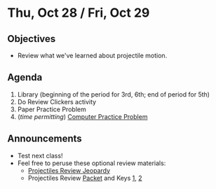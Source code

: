 Thu, Oct 28 / Fri, Oct 29
=====================  
  
Objectives  
------------  
- Review what we've learned about projectile motion.
  
  
Agenda    
---------    

1.  Library (beginning of the period for 3rd, 6th; end of period for 5th)
2. Do Review Clickers activity
3. Paper Practice Problem
4. (*time permitting*) [Computer Practice Problem]()

Announcements 
 -------------  
- Test next class!
- Feel free to peruse these optional review materials:
	- [Projectiles Review Jeopardy](https://jeopardylabs.com/play/03-projectile-motion-review)
	- Projectiles Review [Packet][p] and Keys [1][k1], [2][k2]

[p]: https://avon.schoology.com/course/5138386942/materials/gp/5416613676
[k1]: https://avon.schoology.com/course/5138386942/materials/gp/5416609409
[k2]: https://avon.schoology.com/course/5138386942/materials/gp/5416609491
<!--stackedit_data:
eyJoaXN0b3J5IjpbMTczNzQ0MjA4Nyw1NDY1NzA5NDEsLTEzNj
c1MjQ3NjYsMTgzNDYwODg1NywyMTQxNjc0ODIzLDc4NDAxODcy
LDU3NjY5MTA3MywtMTM2MzI2Nzc2MywtMjE0NjY1MjExNiwxND
U3MDkzNDIyLC0yMDEyOTAwMzU1LC0xNDY2OTc2NiwtOTg2Njkz
Nzk3LC0yMDA0NzA1MDk4LC0xNzc2Nzg3OTM3LC0zNDQzMjY5NT
ksMjA0MzczMjM4MSwzOTc2ODIzMzQsLTU1NDQ0MzA0OSw2MDQ3
MjcxNzhdfQ==
-->